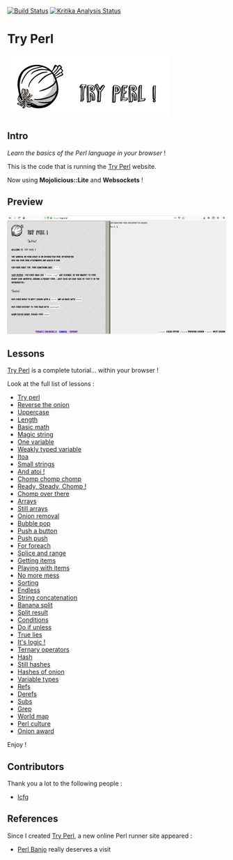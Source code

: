 [![Build Status](https://travis-ci.org/thibaultduponchelle/tryperl.svg?branch=master)](https://travis-ci.org/thibaultduponchelle/tryperl) [![Kritika Analysis Status](https://kritika.io/users/thibaultduponchelle/repos/7954242751002259/heads/master/status.svg)](https://kritika.io/users/thibaultduponchelle/repos/7954242751002259/heads/master/)

# Try Perl

![TryPerlLogo](logo.png)

## Intro

*Learn the basics of the Perl language in your browser* !

This is the code that is running the [Try Perl](http://tryperl.pl) website.

Now using **Mojolicious::Lite** and **Websockets** !

## Preview 

![](tryperl.png)

## Lessons

[Try Perl](http://tryperl.pl) is a complete tutorial... within your browser !

Look at the full list of lessons :
* [Try perl](http://tryperl.pl/index.html?lesson=0)
* [Reverse the onion](http://tryperl.pl/index.html?lesson=1)
* [Uppercase](http://tryperl.pl/index.html?lesson=2)
* [Length](http://tryperl.pl/index.html?lesson=3)
* [Basic math](http://tryperl.pl/index.html?lesson=4)
* [Magic string](http://tryperl.pl/index.html?lesson=5)
* [One variable](http://tryperl.pl/index.html?lesson=6)
* [Weakly typed variable](http://tryperl.pl/index.html?lesson=7)
* [Itoa](http://tryperl.pl/index.html?lesson=8)
* [Small strings](http://tryperl.pl/index.html?lesson=9)
* [And atoi !](http://tryperl.pl/index.html?lesson=10)
* [Chomp chomp chomp](http://tryperl.pl/index.html?lesson=11)
* [Ready, Steady, Chomp !](http://tryperl.pl/index.html?lesson=12)
* [Chomp over there](http://tryperl.pl/index.html?lesson=13)
* [Arrays](http://tryperl.pl/index.html?lesson=14)
* [Still arrays](http://tryperl.pl/index.html?lesson=15)
* [Onion removal](http://tryperl.pl/index.html?lesson=16)
* [Bubble pop](http://tryperl.pl/index.html?lesson=17)
* [Push a button](http://tryperl.pl/index.html?lesson=18)
* [Push push](http://tryperl.pl/index.html?lesson=19)
* [For foreach](http://tryperl.pl/index.html?lesson=20)
* [Splice and range](http://tryperl.pl/index.html?lesson=21)
* [Getting items](http://tryperl.pl/index.html?lesson=22)
* [Playing with items](http://tryperl.pl/index.html?lesson=23)
* [No more mess](http://tryperl.pl/index.html?lesson=24)
* [Sorting](http://tryperl.pl/index.html?lesson=25)
* [Endless](http://tryperl.pl/index.html?lesson=26)
* [String concatenation](http://tryperl.pl/index.html?lesson=27)
* [Banana split](http://tryperl.pl/index.html?lesson=28)
* [Split result](http://tryperl.pl/index.html?lesson=29)
* [Conditions](http://tryperl.pl/index.html?lesson=30)
* [Do if unless](http://tryperl.pl/index.html?lesson=31)
* [True lies](http://tryperl.pl/index.html?lesson=32)
* [It's logic !](http://tryperl.pl/index.html?lesson=33)
* [Ternary operators](http://tryperl.pl/index.html?lesson=34)
* [Hash](http://tryperl.pl/index.html?lesson=35)
* [Still hashes](http://tryperl.pl/index.html?lesson=36)
* [Hashes of onion](http://tryperl.pl/index.html?lesson=37)
* [Variable types](http://tryperl.pl/index.html?lesson=38)
* [Refs](http://tryperl.pl/index.html?lesson=39)
* [Derefs](http://tryperl.pl/index.html?lesson=40)
* [Subs](http://tryperl.pl/index.html?lesson=41)
* [Grep](http://tryperl.pl/index.html?lesson=42)
* [World map](http://tryperl.pl/index.html?lesson=43)
* [Perl culture](http://tryperl.pl/index.html?lesson=44)
* [Onion award](http://tryperl.pl/index.html?lesson=45)


Enjoy ! 

## Contributors

Thank you a lot to the following people :

- [lcfg](https://github.com/lcfg)

## References

Since I created [Try Perl](http://tryperl.pl), a new online Perl runner site appeared :

- [Perl Banjo](https://perlbanjo.com) really deserves a visit 
